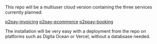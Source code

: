 This repo will be a multiuser cloud version containing the three services currently planned:

[p2pay-invoicing](https://github.com/p2payserver/p2pay-invoicing)
[p2pay-ecommerce](https://github.com/p2payserver/p2pay-ecommerce)
[p2ppay-booking](https://github.com/p2payserver/p2pay-booking)

The installation will be very easy with a deployment from the repo on platforms such as Digita Ocean or Vercel, without a databsase needed.
